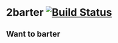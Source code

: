# 2barter [![Build Status](https://travis-ci.org/atefth/2barter.svg?branch=master)](https://travis-ci.org/atefth/2barter)
## Want to barter
